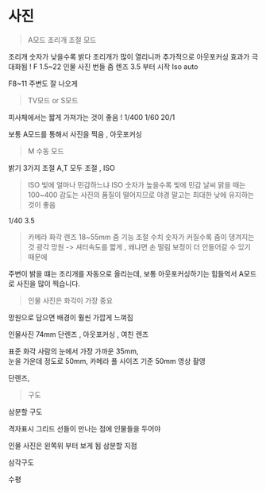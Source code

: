 # 사진

> A모드 조리개  조절 모드

조리개 숫자가 낮을수록 밝다 조리개가 많이 열리니까 
추가적으로 아웃포커싱 효과가 극대화됨 !
F 1.5~22 
인물 사진 
번들 줌 렌즈 3.5 부터 시작
Iso auto

F8~11 
주변도 잘 나오게 

> TV모드 or S모드 

피사체에서는 짧게 가져가는 것이 좋음 !
1/400 
1/60 
20/1 

보통 A모드를 통해서 사진을 찍음 , 
아웃포커싱 

> M 수동 모드 

밝기 3가지 조절 
A,T 모두 조절 , ISO

> ISO
빛에 얼마나 민감하느냐 
ISO 숫자가 높을수록 빛에 민감 
날씨 맑을 때는 100~400
감도는 사진의 품질이 떨어지므로 
야경 말고는 최대한 낮에 유지하는 것이 좋음 

1/40 3.5


> 카메라 화각 
렌즈 18~55mm
줌 기능 조절 수치 
숫자가 커질수록 줌이 댕겨지는 것 
광각
망원 -> 셔터속도를 짧게  , 왜냐면 손 떨림 보정이 더 안들어갈 수 있기 때문에 


주변이 밝을 떄는 조리개를 자동으로 올리는데, 보통 아웃포커싱하기는 힘들억서 A모드로 사진을 많이 찍습니다. 
 
> 인물 사진은 화각이 가장 중요 


망원으로 담으면 배경이 훨씬 가깝게 느껴짐 

인물사진
74mm 단렌즈 , 아웃포커싱 , 여친 렌즈 

표준 화각 
사람의 눈에서 가장 가까운 
35mm,  
눈을 가운데 정도로 
50mm,  카메라 풀 사이즈 기준 
50mm 영상 촬영 

단렌즈, 

> 구도 

삼분할 구도 

격자표시 그리드 
선들이 만나는 점에 인물들을 두어야 

인물 사진은 
왼쪽위 부터 보게 됨 
삼분할 지점 


삼각구도 

수평 
